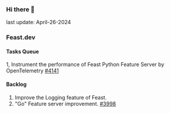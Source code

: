 <!--
**shuchu/shuchu** is a ✨ _special_ ✨ repository because its `README.md` (this file) appears on your GitHub profile.

Here are some ideas to get you started:

- 🔭 I’m currently working on ...
- 🌱 I’m currently learning ...
- 👯 I’m looking to collaborate on ...
- 🤔 I’m looking for help with ...
- 💬 Ask me about ...
- 📫 How to reach me: ...
- 😄 Pronouns: ...
- ⚡ Fun fact: ...
-->

### Hi there 👋
last update: April-26-2024

### Feast.dev 

#### Tasks Queue 
1, Instrument the performance of Feast Python Feature Server by OpenTelemetry [#4141](https://github.com/feast-dev/feast/issues/4141)


#### Backlog
1. Improve the Logging feature of Feast.
2.  "Go" Feature server improvement. [#3998](https://github.com/feast-dev/feast/issues/3998)


<!--
#### Misc:
1. MIT 6.824 course project
2. C++ server-side programming practice.
3. LangChain (RAG only)
-->


